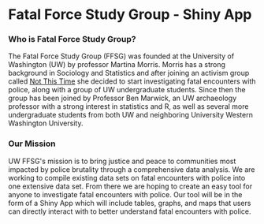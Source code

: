 # Fatal Force Study Group - Shiny App

### Who is Fatal Force Study Group?

The Fatal Force Study Group \(FFSG\) was founded at the University of Washington \(UW\) by professor Martina Morris. Morris has a strong background in Sociology and Statistics and after joining an activism group called [Not This Time](http://www.notthistime.global/) she decided to start investigating fatal encounters with police, along with a group of UW undergraduate students. Since then the group has been joined by Professor Ben Marwick, an UW archaeology professor with a strong interest in statistics and R, as well as several more undergraduate students from both UW and neighboring University Western Washington University.

### Our Mission

UW FFSG's mission is to bring justice and peace to communities most impacted by police brutality through a comprehensive data analysis. We are working to compile existing data sets on fatal encounters with police into one extensive data set. From there we are hoping to create an easy tool for anyone to investigate fatal encounters with police. Our tool will be in the form of a Shiny App which will include tables, graphs, and maps that users can directly interact with to better understand fatal encounters with police.

